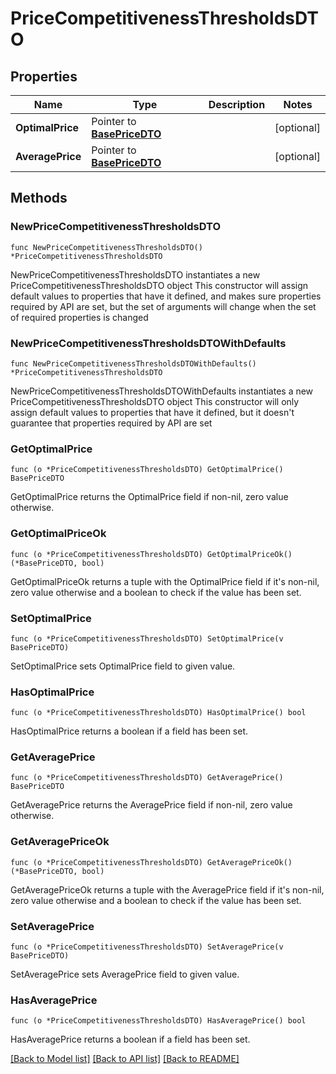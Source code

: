 # PriceCompetitivenessThresholdsDTO

## Properties

Name | Type | Description | Notes
------------ | ------------- | ------------- | -------------
**OptimalPrice** | Pointer to [**BasePriceDTO**](BasePriceDTO.md) |  | [optional] 
**AveragePrice** | Pointer to [**BasePriceDTO**](BasePriceDTO.md) |  | [optional] 

## Methods

### NewPriceCompetitivenessThresholdsDTO

`func NewPriceCompetitivenessThresholdsDTO() *PriceCompetitivenessThresholdsDTO`

NewPriceCompetitivenessThresholdsDTO instantiates a new PriceCompetitivenessThresholdsDTO object
This constructor will assign default values to properties that have it defined,
and makes sure properties required by API are set, but the set of arguments
will change when the set of required properties is changed

### NewPriceCompetitivenessThresholdsDTOWithDefaults

`func NewPriceCompetitivenessThresholdsDTOWithDefaults() *PriceCompetitivenessThresholdsDTO`

NewPriceCompetitivenessThresholdsDTOWithDefaults instantiates a new PriceCompetitivenessThresholdsDTO object
This constructor will only assign default values to properties that have it defined,
but it doesn't guarantee that properties required by API are set

### GetOptimalPrice

`func (o *PriceCompetitivenessThresholdsDTO) GetOptimalPrice() BasePriceDTO`

GetOptimalPrice returns the OptimalPrice field if non-nil, zero value otherwise.

### GetOptimalPriceOk

`func (o *PriceCompetitivenessThresholdsDTO) GetOptimalPriceOk() (*BasePriceDTO, bool)`

GetOptimalPriceOk returns a tuple with the OptimalPrice field if it's non-nil, zero value otherwise
and a boolean to check if the value has been set.

### SetOptimalPrice

`func (o *PriceCompetitivenessThresholdsDTO) SetOptimalPrice(v BasePriceDTO)`

SetOptimalPrice sets OptimalPrice field to given value.

### HasOptimalPrice

`func (o *PriceCompetitivenessThresholdsDTO) HasOptimalPrice() bool`

HasOptimalPrice returns a boolean if a field has been set.

### GetAveragePrice

`func (o *PriceCompetitivenessThresholdsDTO) GetAveragePrice() BasePriceDTO`

GetAveragePrice returns the AveragePrice field if non-nil, zero value otherwise.

### GetAveragePriceOk

`func (o *PriceCompetitivenessThresholdsDTO) GetAveragePriceOk() (*BasePriceDTO, bool)`

GetAveragePriceOk returns a tuple with the AveragePrice field if it's non-nil, zero value otherwise
and a boolean to check if the value has been set.

### SetAveragePrice

`func (o *PriceCompetitivenessThresholdsDTO) SetAveragePrice(v BasePriceDTO)`

SetAveragePrice sets AveragePrice field to given value.

### HasAveragePrice

`func (o *PriceCompetitivenessThresholdsDTO) HasAveragePrice() bool`

HasAveragePrice returns a boolean if a field has been set.


[[Back to Model list]](../README.md#documentation-for-models) [[Back to API list]](../README.md#documentation-for-api-endpoints) [[Back to README]](../README.md)


